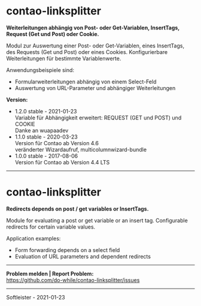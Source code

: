 # contao-linksplitter
**Weiterleitungen abhängig von Post- oder Get-Variablen, InsertTags, Request (Get und Post) oder Cookie.**


Modul zur Auswertung einer Post- oder Get-Variablen, eines InsertTags, des Requests (Get und Post) oder eines Cookies. Konfigurierbare Weiterleitungen für bestimmte Variablenwerte.

Anwendungsbeispiele sind:
* Formularweiterleitungen abhängig von einem Select-Feld
* Auswertung von URL-Parameter und abhängiger Weiterleitungen


**Version:**<br>
* 1.2.0 stable - 2021-01-23<br>Variable für Abhängigkeit erweitert: REQUEST (GET und POST) und COOKIE<br>Danke an wuapaadev
* 1.1.0 stable - 2020-03-23<br>Version für Contao ab Version 4.6<br>veränderter Wizardaufruf, multicolumnwizard-bundle
* 1.0.0 stable - 2017-08-06<br>Version für Contao ab Version 4.4 LTS


___
# contao-linksplitter
**Redirects depends on post / get variables or InsertTags.**


Module for evaluating a post or get variable or an insert tag. Configurable redirects for certain variable values.

Application examples:
* Form forwarding depends on a select field
* Evaluation of URL parameters and dependent redirects


___
**Problem melden | Report Problem:**<br>
https://github.com/do-while/contao-linksplitter/issues



___
Softleister - 2021-01-23
